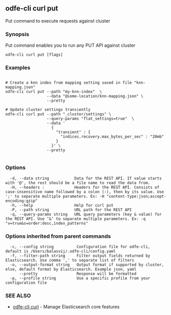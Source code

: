 ## odfe-cli curl put

Put command to execute requests against cluster

### Synopsis

Put command enables you to run any PUT API against cluster

```
odfe-cli curl put [flags] 
```

### Examples

```

# Create a knn index from mapping setting saved in file "knn-mapping.json"
odfe-cli curl put --path "my-knn-index"  \
                  --data "@some-location/knn-mapping.json" \
                  --pretty

# Update cluster settings transiently
odfe-cli curl put --path "_cluster/settings" \
                  --query-params "flat_settings=true"  \
                  --data '
                    {
                      "transient" : {
                        "indices.recovery.max_bytes_per_sec" : "20mb"
                      }
                    }' \
                  --pretty


```

### Options

```
  -d, --data string           Data for the REST API. If value starts with '@', the rest should be a file name to read the data from.
  -H, --headers :             Headers for the REST API. Consists of case-insensitive name followed by a colon (:), then by its value. Use ';' to separate multiple parameters. Ex: -H "content-type:json;accept-encoding:gzip"
  -h, --help                  Help for curl put
  -P, --path string           URL path for the REST API
  -q, --query-params string   URL query parameters (key & value) for the REST API. Use ‘&’ to separate multiple parameters. Ex: -q "v=true&s=order:desc,index_patterns"
```

### Options inherited from parent commands

```
  -c, --config string          Configuration file for odfe-cli, default is /Users/balasvij/.odfe-cli/config.yaml
  -f, --filter-path string     Filter output fields returned by Elasticsearch. Use comma ',' to separate list of filters
  -o, --output-format string   Output format if supported by cluster, else, default format by Elasticsearch. Example json, yaml
      --pretty                 Response will be formatted
  -p, --profile string         Use a specific profile from your configuration file
```

### SEE ALSO

* [odfe-cli curl](odfe-cli_curl.md)	 - Manage Elasticsearch core features

